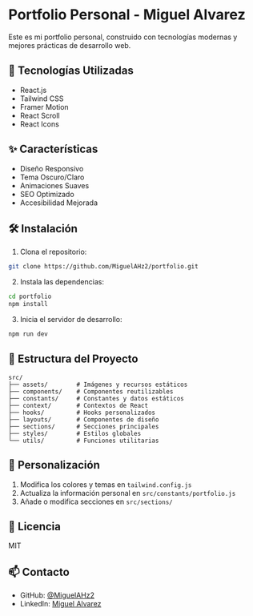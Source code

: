 # Portfolio Personal - Miguel Alvarez

Este es mi portfolio personal, construido con tecnologías modernas y mejores prácticas de desarrollo web.

## 🚀 Tecnologías Utilizadas

- React.js
- Tailwind CSS
- Framer Motion
- React Scroll
- React Icons

## ✨ Características

- Diseño Responsivo
- Tema Oscuro/Claro
- Animaciones Suaves
- SEO Optimizado
- Accesibilidad Mejorada

## 🛠️ Instalación

1. Clona el repositorio:
```bash
git clone https://github.com/MiguelAHz2/portfolio.git
```

2. Instala las dependencias:
```bash
cd portfolio
npm install
```

3. Inicia el servidor de desarrollo:
```bash
npm run dev
```

## 📁 Estructura del Proyecto

```
src/
├── assets/        # Imágenes y recursos estáticos
├── components/    # Componentes reutilizables
├── constants/     # Constantes y datos estáticos
├── context/       # Contextos de React
├── hooks/         # Hooks personalizados
├── layouts/       # Componentes de diseño
├── sections/      # Secciones principales
├── styles/        # Estilos globales
└── utils/         # Funciones utilitarias
```

## 🎨 Personalización

1. Modifica los colores y temas en `tailwind.config.js`
2. Actualiza la información personal en `src/constants/portfolio.js`
3. Añade o modifica secciones en `src/sections/`

## 📝 Licencia

MIT

## 📫 Contacto

- GitHub: [@MiguelAHz2](https://github.com/MiguelAHz2)
- LinkedIn: [Miguel Alvarez](https://www.linkedin.com/in/miguel-jose-alvarez-henriquez-391144191/)
